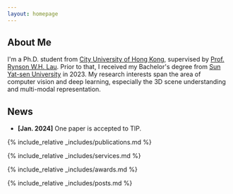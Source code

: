 ```yaml
---
layout: homepage
---
```


## About Me

I'm a Ph.D. student from [City University of Hong Kong](https://www.cityu.edu.hk/), supervised by [Prof. Rynson W.H. Lau](https://www.cs.cityu.edu.hk/~rynson/). Prior to that, I received my Bachelor's degree from [Sun Yat-sen University](https://www.sysu.edu.cn/) in 2023. My research interests span the area of computer vision and deep learning, especially the 3D scene understanding and multi-modal representation.


## News

- **[Jan. 2024]** One paper is accepted to TIP.



{% include_relative _includes/publications.md %}

{% include_relative _includes/services.md %}

{% include_relative _includes/awards.md %}

{% include_relative _includes/posts.md %}
